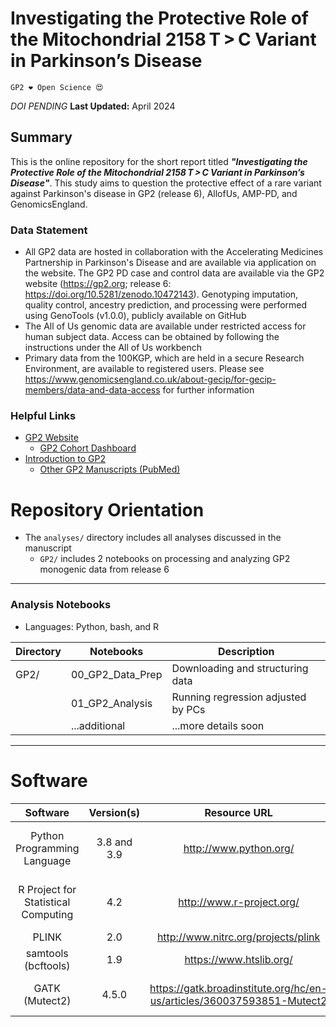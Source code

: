 # Investigating the Protective Role of the Mitochondrial 2158 T > C Variant in Parkinson’s Disease

`GP2 ❤️ Open Science 😍`

*DOI PENDING*
**Last Updated:** April 2024 

## Summary
This is the online repository for the short report titled ***"Investigating the Protective Role of the Mitochondrial 2158 T > C Variant in Parkinson’s Disease"***. This study aims to question the protective effect of a rare variant against Parkinson's disease in GP2 (release 6), AllofUs, AMP-PD, and GenomicsEngland.

### Data Statement 
* All GP2 data are hosted in collaboration with the Accelerating Medicines Partnership in Parkinson's Disease and are available via application on the website. The GP2 PD case and control data are available via the GP2 website (https://gp2.org; release 6: https://doi.org/10.5281/zenodo.10472143). Genotyping imputation, quality control, ancestry prediction, and processing were performed using GenoTools (v1.0.0), publicly available on GitHub
* The All of Us genomic data are available under restricted access for human subject data. Access can be obtained by following the instructions under the All of Us workbench
* Primary data from the 100KGP, which are held in a secure Research Environment, are available to registered users. Please see https://www.genomicsengland.co.uk/about-gecip/for-gecip-members/data-and-data-access for further information

### Helpful Links 
- [GP2 Website](https://gp2.org/)
    - [GP2 Cohort Dashboard](https://gp2.org/cohort-dashboard-advanced/)
- [Introduction to GP2](https://movementdisorders.onlinelibrary.wiley.com/doi/10.1002/mds.28494)
    - [Other GP2 Manuscripts (PubMed)](https://pubmed.ncbi.nlm.nih.gov/?term=%22global+parkinson%27s+genetics+program%22)


# Repository Orientation 
- The `analyses/` directory includes all analyses discussed in the manuscript
    - `GP2/` includes 2 notebooks on processing and analyzing GP2 monogenic data from release 6

---
### Analysis Notebooks
* Languages: Python, bash, and R

| **Directory** | Notebooks        | Description                        |
|---------------|------------------|------------------------------------|
| GP2/          | 00_GP2_Data_Prep | Downloading and structuring data   |
|               | 01_GP2_Analysis  | Running regression adjusted by PCs |
|               | ...additional    | ...more details soon               |

---

# Software 
|               Software              |  Version(s) |                              Resource URL                              |       RRID      |                                               Notes                                               |   |
|:-----------------------------------:|:-----------:|:----------------------------------------------------------------------:|:---------------:|:-------------------------------------------------------------------------------------------------:|:-:|
|     Python Programming Language     | 3.8 and 3.9 |                         http://www.python.org/                         | RRID:SCR_008394 | pandas; numpy; seaborn; matplotlib; statsmodel; used for general data wrangling/plotting/analyses |   |
| R Project for Statistical Computing |     4.2     |                        http://www.r-project.org/                       | RRID:SCR_001905 |   tidyverse; dplyr; tidyr; ggplot; data.table; used for general data wrangling/plotting/analyses  |   |
|                PLINK                |     2.0     |                   http://www.nitrc.org/projects/plink                  | RRID:SCR_001757 |                                     used for genetic analyses                                     |   |
|         samtools (bcftools)         |     1.9     |                         https://www.htslib.org/                        | RRID:SCR_002105 |                                          VCF manipulation                                         |   |
|            GATK (Mutect2)           |    4.5.0    | https://gatk.broadinstitute.org/hc/en-us/articles/360037593851-Mutect2 | RRID:SCR_001876 |                   call somatic SNVs and indels via local assembly of haplotypes                   |   |